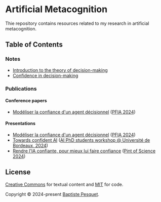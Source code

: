 # Artificial Metacognition

Thie repository contains resources related to my research in artificial metacognition.

## Table of Contents

### Notes

- [Introduction to the theory of decision-making](notes/decision_making/README.md)
- [Confidence in decision-making](notes/confidence/README.md)

### Publications

#### Conference papers

- [Modéliser la confiance d'un agent décisionnel](publications/papers/Pesquet2024.pdf) ([PFIA 2024](https://pfia2024.univ-lr.fr/))

#### Presentations

- [Modéliser la confiance d'un agent décisionnel](publications/presentations/PFIA2024Pesquet.pdf) ([PFIA 2024](https://pfia2024.univ-lr.fr/))
- [Towards confident AI](publications/presentations/UBWorkshop_june2024.pdf) ([AI PhD students workshop @ Université de Bordeaux, 2024](https://sin.u-bordeaux.fr/actualites/journee-des-doctorants-en-intelligence-artificielle))
- [Rendre l'IA confiante, pour mieux lui faire confiance](publications/presentations/PoS2024Pesquet.pdf) ([Pint of Science 2024](https://pintofscience.fr/))

## License

[Creative Commons](LICENSE) for textual content and [MIT](CODE_LICENSE) for code.

Copyright © 2024-present [Baptiste Pesquet](https://bpesquet.fr).
